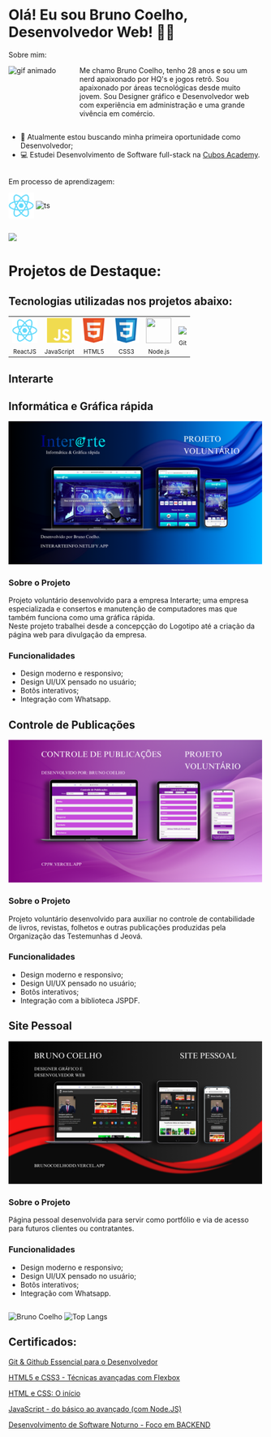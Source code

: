 # Olá! Eu sou Bruno Coelho, Desenvolvedor Web! 👋🏻

Sobre mim:

<img align="left" height="130px" width="130px" style="margin-right: 10px" alt="gif animado" src="https://media.giphy.com/media/SqBjjnQwMicwGRoIHA/giphy.gif"/>

Me chamo Bruno Coelho, tenho 28 anos e sou um nerd apaixonado por HQ's e jogos retrô. Sou apaixonado por áreas tecnológicas desde muito jovem.
Sou Designer gráfico e Desenvolvedor web com experiência em administração e uma grande vivência em comércio.

##

- 🔭 Atualmente estou buscando minha primeira oportunidade como Desenvolvedor;
- 💻 Estudei Desenvolvimento de Software full-stack na [Cubos Academy](https://cubos.academy/).

##

Em processo de aprendizagem:
<div>
  <img align="center" alt="Rafa-React" height="50" width="50" src="https://raw.githubusercontent.com/devicons/devicon/master/icons/react/react-original.svg">
  <img align="center" alt="ts" height="50" width="50" src="https://cdn.jsdelivr.net/gh/devicons/devicon@latest/icons/typescript/typescript-original.svg" />
</div>

  ##
 
<div> 
  <a href="https://www.linkedin.com/in/dev-bcoelho" target="_blank"><img src="https://img.shields.io/badge/-LinkedIn-%230077B5?style=for-the-badge&logo=linkedin&logoColor=white" target="_blank"></a>  
</div>

##

  # Projetos de Destaque:
## Tecnologias utilizadas nos projetos abaixo:

<table>
  <tr>
    <td align="center">
      <img src="https://raw.githubusercontent.com/devicons/devicon/master/icons/react/react-original.svg" height="50" width="50"><br>
      <sub>ReactJS</sub>
    </td>
    <td align="center">
      <img src="https://raw.githubusercontent.com/devicons/devicon/master/icons/javascript/javascript-plain.svg" height="50" width="50"><br>
      <sub>JavaScript</sub>
    </td>
    <td align="center">
      <img src="https://raw.githubusercontent.com/devicons/devicon/master/icons/html5/html5-original.svg" height="50" width="50"><br>
      <sub>HTML5</sub>
    </td>
    <td align="center">
      <img src="https://raw.githubusercontent.com/devicons/devicon/master/icons/css3/css3-original.svg" height="50" width="50"><br>
      <sub>CSS3</sub>
    </td>
    <td align="center">
      <img src="https://cdn.jsdelivr.net/gh/devicons/devicon/icons/nodejs/nodejs-original.svg" height="50" width="50"><br>
      <sub>Node.js</sub>
    </td>
    <td align="center">
      <img src="https://cdn.jsdelivr.net/gh/devicons/devicon@latest/icons/git/git-plain.svg" height="50"><br>
      <sub>Git</sub>
    </td>
  </tr>
</table>

## Interarte
<h2>Informática e Gráfica rápida</h2>

<img src="./assets/Page 1.png" alt="Projeto 1" width="500"/>

<h3>Sobre o Projeto</h3>
<p>Projeto voluntário desenvolvido para a empresa Interarte; uma empresa especializada e consertos e manutenção de computadores mas que também funciona como uma gráfica rápida. </br> 
Neste projeto trabalhei desde a concepçção do Logotipo até a criação da página web para divulgação da empresa.
</p>

### Funcionalidades
 * Design moderno e responsivo;
 * Design UI/UX pensado no usuário;
 * Botõs interativos;
 * Integração com Whatsapp. 

## Controle de Publicações
<img src="./assets/Page 2.png" alt="Projeto 1" width="500"/>

<h3>Sobre o Projeto</h3>
<p>Projeto voluntário desenvolvido para auxiliar no controle de contabilidade de livros, revistas, folhetos e outras publicações produzidas pela Organização das Testemunhas d Jeová.
</p>

### Funcionalidades
 * Design moderno e responsivo;
 * Design UI/UX pensado no usuário;
 * Botõs interativos;
 * Integração com a biblioteca JSPDF. 


## Site Pessoal
<img src="./assets/Page 3.png" alt="Projeto 1" width="500"/>

<h3>Sobre o Projeto</h3>
<p>Página pessoal desenvolvida para servir como portfólio e via de acesso para futuros clientes ou contratantes.
</p>

### Funcionalidades
 * Design moderno e responsivo;
 * Design UI/UX pensado no usuário;
 * Botõs interativos;
 * Integração com Whatsapp.

##

<img src="https://github-readme-stats.vercel.app/api?username=BMinority&show_icons=true&theme=radical" alt="Bruno Coelho" style="height:10em;"> <img src="https://github-readme-stats.vercel.app/api/top-langs/?username=BMinority&layout=compact&theme=radical" alt="Top Langs" style="height:10em;">
  
##

## Certificados:

[Git & Github Essencial para o Desenvolvedor](https://www.udemy.com/certificate/UC-a4acea8e-c6cd-4a16-88ff-5e81bf05bd36/)

[HTML5 e CSS3 - Técnicas avançadas com Flexbox](https://www.udemy.com/certificate/UC-72bd94bc-b1c6-4e9a-9b9f-42e35d9bac5a/)

[HTML e CSS: O início](https://www.udemy.com/certificate/UC-4b356421-bba5-4663-9038-afa22b4df7d6/)

[JavaScript - do básico ao avançado (com Node.JS)](https://www.udemy.com/certificate/UC-761b707d-11e3-4dc2-b309-2f32611a0e78/)

[Desenvolvimento de Software Noturno - Foco em BACKEND](https://www.linkedin.com/feed/update/urn:li:activity:7242281064222642176/)


